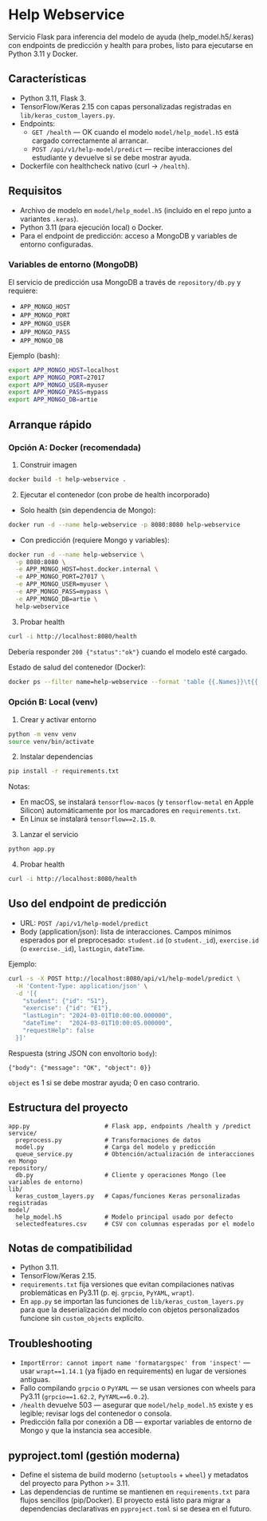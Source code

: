 # Help Webservice

Servicio Flask para inferencia del modelo de ayuda (help_model.h5/.keras) con endpoints de predicción y health para probes, listo para ejecutarse en Python 3.11 y Docker.

## Características
- Python 3.11, Flask 3.
- TensorFlow/Keras 2.15 con capas personalizadas registradas en `lib/keras_custom_layers.py`.
- Endpoints:
  - `GET /health` — OK cuando el modelo `model/help_model.h5` está cargado correctamente al arrancar.
  - `POST /api/v1/help-model/predict` — recibe interacciones del estudiante y devuelve si se debe mostrar ayuda.
- Dockerfile con healthcheck nativo (curl -> `/health`).

## Requisitos
- Archivo de modelo en `model/help_model.h5` (incluido en el repo junto a variantes `.keras`).
- Python 3.11 (para ejecución local) o Docker.
- Para el endpoint de predicción: acceso a MongoDB y variables de entorno configuradas.

### Variables de entorno (MongoDB)
El servicio de predicción usa MongoDB a través de `repository/db.py` y requiere:
- `APP_MONGO_HOST`
- `APP_MONGO_PORT`
- `APP_MONGO_USER`
- `APP_MONGO_PASS`
- `APP_MONGO_DB`

Ejemplo (bash):
```bash
export APP_MONGO_HOST=localhost
export APP_MONGO_PORT=27017
export APP_MONGO_USER=myuser
export APP_MONGO_PASS=mypass
export APP_MONGO_DB=artie
```

## Arranque rápido

### Opción A: Docker (recomendada)
1) Construir imagen
```bash
docker build -t help-webservice .
```
2) Ejecutar el contenedor (con probe de health incorporado)
- Solo health (sin dependencia de Mongo):
```bash
docker run -d --name help-webservice -p 8080:8080 help-webservice
```
- Con predicción (requiere Mongo y variables):
```bash
docker run -d --name help-webservice \
  -p 8080:8080 \
  -e APP_MONGO_HOST=host.docker.internal \
  -e APP_MONGO_PORT=27017 \
  -e APP_MONGO_USER=myuser \
  -e APP_MONGO_PASS=mypass \
  -e APP_MONGO_DB=artie \
  help-webservice
```
3) Probar health
```bash
curl -i http://localhost:8080/health
```
Debería responder `200 {"status":"ok"}` cuando el modelo esté cargado.

Estado de salud del contenedor (Docker):
```bash
docker ps --filter name=help-webservice --format 'table {{.Names}}\t{{.Status}}\t{{.Ports}}'
```

### Opción B: Local (venv)
1) Crear y activar entorno
```bash
python -m venv venv
source venv/bin/activate
```
2) Instalar dependencias
```bash
pip install -r requirements.txt
```
Notas:
- En macOS, se instalará `tensorflow-macos` (y `tensorflow-metal` en Apple Silicon) automáticamente por los marcadores en `requirements.txt`.
- En Linux se instalará `tensorflow==2.15.0`.

3) Lanzar el servicio
```bash
python app.py
```
4) Probar health
```bash
curl -i http://localhost:8080/health
```

## Uso del endpoint de predicción
- URL: `POST /api/v1/help-model/predict`
- Body (application/json): lista de interacciones. Campos mínimos esperados por el preprocesado: `student.id` (o `student._id`), `exercise.id` (o `exercise._id`), `lastLogin`, `dateTime`.

Ejemplo:
```bash
curl -s -X POST http://localhost:8080/api/v1/help-model/predict \
  -H 'Content-Type: application/json' \
  -d '[{
    "student": {"id": "S1"},
    "exercise": {"id": "E1"},
    "lastLogin": "2024-03-01T10:00:00.000000",
    "dateTime":  "2024-03-01T10:00:05.000000",
    "requestHelp": false
  }]'
```
Respuesta (string JSON con envoltorio `body`):
```
{"body": {"message": "OK", "object": 0}}
```
`object` es 1 si se debe mostrar ayuda; 0 en caso contrario.

## Estructura del proyecto
```
app.py                     # Flask app, endpoints /health y /predict
service/
  preprocess.py            # Transformaciones de datos
  model.py                 # Carga del modelo y predicción
  queue_service.py         # Obtención/actualización de interacciones en Mongo
repository/
  db.py                    # Cliente y operaciones Mongo (lee variables de entorno)
lib/
  keras_custom_layers.py   # Capas/funciones Keras personalizadas registradas
model/
  help_model.h5            # Modelo principal usado por defecto
  selectedfeatures.csv     # CSV con columnas esperadas por el modelo
```

## Notas de compatibilidad
- Python 3.11.
- TensorFlow/Keras 2.15.
- `requirements.txt` fija versiones que evitan compilaciones nativas problemáticas en Py3.11 (p. ej. `grpcio`, `PyYAML`, `wrapt`).
- En `app.py` se importan las funciones de `lib/keras_custom_layers.py` para que la deserialización del modelo con objetos personalizados funcione sin `custom_objects` explícito.

## Troubleshooting
- `ImportError: cannot import name 'formatargspec' from 'inspect'` — usar `wrapt==1.14.1` (ya fijado en requirements) en lugar de versiones antiguas.
- Fallo compilando `grpcio` o `PyYAML` — se usan versiones con wheels para Py3.11 (`grpcio==1.62.2`, `PyYAML==6.0.2`).
- `/health` devuelve 503 — asegurar que `model/help_model.h5` existe y es legible; revisar logs del contenedor o consola.
- Predicción falla por conexión a DB — exportar variables de entorno de Mongo y que la instancia sea accesible.

## pyproject.toml (gestión moderna)
- Define el sistema de build moderno (`setuptools` + `wheel`) y metadatos del proyecto para Python >= 3.11.
- Las dependencias de runtime se mantienen en `requirements.txt` para flujos sencillos (pip/Docker). El proyecto está listo para migrar a dependencias declarativas en `pyproject.toml` si se desea en el futuro.

